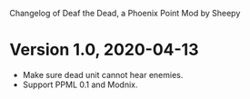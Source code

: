 Changelog of Deaf the Dead, a Phoenix Point Mod by Sheepy

# Version 1.0, 2020-04-13

* Make sure dead unit cannot hear enemies.
* Support PPML 0.1 and Modnix.